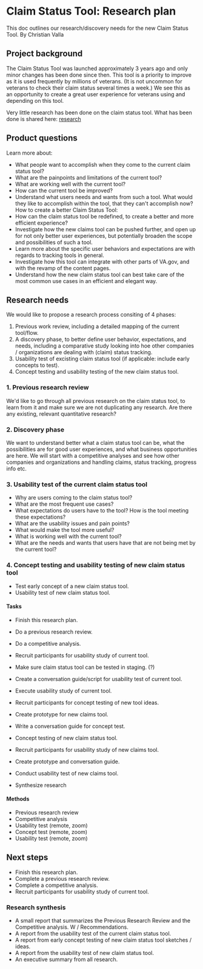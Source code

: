 # Claim Status Tool: Research plan

This doc outlines our research/discovery needs for the new Claim Status Tool. 
By Christian Valla

## Project background

The Claim Status Tool was launched approximately 3 years ago and only minor changes has been done since then. This tool is a priority to improve as it is used frequently by millions of veterans. (It is not uncommon for veterans to check their claim status several times a week.) We see this as an opportunity to create a great user experience for veterans using and depending on this tool. 

Very little research has been done on the claim status tool. What has been done is shared here: [research](https://github.com/department-of-veterans-affairs/va.gov-team/tree/master/products/claim-appeal-status)

## Product questions

Learn more about: 
- What people want to accomplish when they come to the current claim status tool? 
- What are the painpoints and limitations of the current tool? 
- What are working well with the current tool? 
- How can the current tool be improved? 
- Understand what users needs and wants from such a tool. What would they like to accomplish within the tool, that they can't accomplish now?  
How to create a better Claim Status Tool:
- How can the claim status tool be redefined, to create a better and more efficient experience? 
- Investigate how the new claims tool can be pushed further, and open up for not only better user experiences, but potentially broaden the scope and possibilities of such a tool. 
- Learn more about the specific user behaviors and expectations are with regards to tracking tools in general. 
- Investigate how this tool can integrate with other parts of VA.gov, and with the revamp of the content pages. 
- Understand how the new claim status tool can best take care of the most common use cases in an efficient and elegant way.



## Research needs

We would like to propose a research process consiting of 4 phases:

1. Previous work review, including a detailed mapping of the current tool/flow.
2. A discovery phase, to better define user behavior, expectations, and needs, including a comparative study looking into hoe other companies / organizations are dealing with (claim) status tracking. 
3. Usability test of excisting claim status tool (if applicable: include early concepts to test).
4. Concept testing and usability testing of the new claim status tool. 

### 1. Previous research review

We'd like to go through all previous research on the claim status tool, to learn from it and make sure we are not duplicating any research. 
Are there any existing, relevant quantitative research?
  
### 2. Discovery phase

We want to understand better what a claim status tool can be, what the possibilities are for good user experiences, and what business opportunities are here. We will start with a competitive analyses and see how other companies and organizations and handling claims, status tracking, progress info etc.

### 3. Usability test of the current claim status tool

- Why are users coming to the claim status tool? 
- What are the most frequent use cases?
- What expectations do users have to the tool? How is the tool meeting these expectations?
- What are the usability issues and pain points?
- What would make the tool more useful?
- What is working well with the current tool?
- What are the needs and wants that users have that are not being met by the current tool?


### 4. Concept testing and usability testing of new claim status tool

- Test early concept of a new claim status tool. 
- Usability test of new claim status tool. 



#### Tasks

- Finish this research plan.

- Do a previous research review.

- Do a competitive analysis.

- Recruit participants for usability study of current tool.
- Make sure claim status tool can be tested in staging. (?)
- Create a conversation guide/script for usability test of current tool. 
- Execute usability study of current tool.

- Recruit participants for concept testing of new tool ideas. 
- Create prototype for new claims tool. 
- Write a conversation guide for concept test.
- Concept testing of new claim status tool. 

- Recruit participants for usability study of new claims tool. 
- Create prototype and conversation guide. 

- Conduct usability test of new claims tool.

- Synthesize research 


#### Methods

- Previous research review
- Competitive analysis
- Usability test (remote, zoom)
- Concept test (remote, zoom)
- Usability test (remote, zoom) 


## Next steps

- Finish this research plan.
- Complete a previous research review.
- Complete a competitive analysis.
- Recruit participants for usability study of current tool.


### Research synthesis

- A small report that summarizes the Previous Research Review and the Competitive analysis. W / Recommendations. 
- A report from the usability test of the current claim status tool. 
- A report from early concept testing of new claim status tool sketches / ideas.
- A report from the usability test of new claim status tool.
- An executive summary from all research. 

